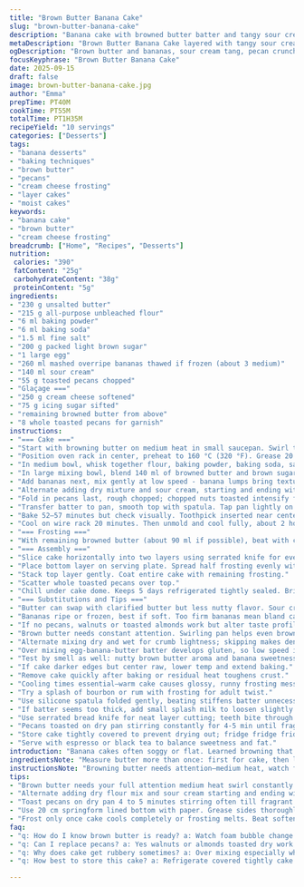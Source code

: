 ```yaml
---
title: "Brown Butter Banana Cake"
slug: "brown-butter-banana-cake"
description: "Banana cake with browned butter batter and tangy sour cream, studded with chopped toasted pecans. Cream cheese frosting whipped with browned butter adds a nutty depth. Bakes until toothpick comes out clean and edges pull slightly from pan. Subtle caramel and nut aromas signal readiness. Uses ripe mashed bananas, but frozen thawed works. Pecan replacement possible with walnuts or almonds. Cake holds moisture well kept chilled, but needs tempering before serving. Technique calls for mixing dry and wet alternately to avoid dense texture. Careful with browning butter to avoid burning. Frost after full cool down to prevent melting."
metaDescription: "Brown Butter Banana Cake layered with tangy sour cream frosting whipped with browned butter, toasted pecans, moist crumb, baked low and slow for deep flavor."
ogDescription: "Brown butter and bananas, sour cream tang, pecan crunch. Bake slow, cool full. Frost with browned butter cream cheese frosting, chill, slice, serve."
focusKeyphrase: "Brown Butter Banana Cake"
date: 2025-09-15
draft: false
image: brown-butter-banana-cake.jpg
author: "Emma"
prepTime: PT40M
cookTime: PT55M
totalTime: PT1H35M
recipeYield: "10 servings"
categories: ["Desserts"]
tags:
- "banana desserts"
- "baking techniques"
- "brown butter"
- "pecans"
- "cream cheese frosting"
- "layer cakes"
- "moist cakes"
keywords:
- "banana cake"
- "brown butter"
- "cream cheese frosting"
breadcrumb: ["Home", "Recipes", "Desserts"]
nutrition: 
 calories: "390"
 fatContent: "25g"
 carbohydrateContent: "38g"
 proteinContent: "5g"
ingredients:
- "230 g unsalted butter"
- "215 g all-purpose unbleached flour"
- "6 ml baking powder"
- "6 ml baking soda"
- "1.5 ml fine salt"
- "200 g packed light brown sugar"
- "1 large egg"
- "260 ml mashed overripe bananas thawed if frozen (about 3 medium)"
- "140 ml sour cream"
- "55 g toasted pecans chopped"
- "Glaçage ==="
- "250 g cream cheese softened"
- "75 g icing sugar sifted"
- "remaining browned butter from above"
- "8 whole toasted pecans for garnish"
instructions:
- "=== Cake ==="
- "Start with browning butter on medium heat in small saucepan. Swirl till foam stops, amber bits show. Smell it. Remove from heat immediately or risk bitter. Pour into heatproof bowl, set aside to cool but not harden."
- "Position oven rack in center, preheat to 160 °C (320 °F). Grease 20 cm springform pan thoroughly; paper line bottom for easy release."
- "In medium bowl, whisk together flour, baking powder, baking soda, salt. Important to sift or at least stir well so the rising agents distribute evenly."
- "In large mixing bowl, blend 140 ml of browned butter and brown sugar with electric mixer till fluffy. Beat in egg thoroughly until light and homogenous."
- "Add bananas next, mix gently at low speed - banana lumps bring texture, don’t overblend."
- "Alternate adding dry mixture and sour cream, starting and ending with dry. Use folding or slow mix to avoid gluten development—keeps cake tender."
- "Fold in pecans last, rough chopped; chopped nuts toasted intensify flavor and crunch."
- "Transfer batter to pan, smooth top with spatula. Tap pan lightly on counter to remove big air pockets."
- "Bake 52–57 minutes but check visually. Toothpick inserted near center should come out clean or with just moist crumbs. Edges will pull back lightly from sides, surface golden, slightly cracking."
- "Cool on wire rack 20 minutes. Then unmold and cool fully, about 2 hours. Frosting goes on fully cooled cake or melts—big no."
- "=== Frosting ==="
- "With remaining browned butter (about 90 ml if possible), beat with cream cheese until fluffy. Gradually beat in sifted icing sugar until creamy and spreadable. Texture crucial here for neat finish."
- "=== Assembly ==="
- "Slice cake horizontally into two layers using serrated knife for even cut."
- "Place bottom layer on serving plate. Spread half frosting evenly with offset spatula."
- "Stack top layer gently. Coat entire cake with remaining frosting."
- "Scatter whole toasted pecans over top."
- "Chill under cake dome. Keeps 5 days refrigerated tightly sealed. Bring out 30 min before serving for best texture and flavor."
- "=== Substitutions and Tips ==="
- "Butter can swap with clarified butter but less nutty flavor. Sour cream replaced by Greek yogurt or crème fraîche for acidity."
- "Bananas ripe or frozen, best if soft. Too firm bananas mean bland cake."
- "If no pecans, walnuts or toasted almonds work but alter taste profile."
- "Brown butter needs constant attention. Swirling pan helps even browning. Avoid black flakes."
- "Alternate mixing dry and wet for crumb lightness; skipping makes dense rubbery cake."
- "Over mixing egg-banana-butter batter develops gluten, so low speed is your friend."
- "Test by smell as well: nutty brown butter aroma and banana sweetness fill kitchen when close to done."
- "If cake darker edges but center raw, lower temp and extend baking."
- "Remove cake quickly after baking or residual heat toughens crust."
- "Cooling times essential—warm cake causes glossy, runny frosting mess."
- "Try a splash of bourbon or rum with frosting for adult twist."
- "Use silicone spatula folded gently, beating stiffens batter unnecessarily."
- "If batter seems too thick, add small splash milk to loosen slightly."
- "Use serrated bread knife for neat layer cutting; teeth bite through crumb better."
- "Pecans toasted on dry pan stirring constantly for 4-5 min until fragrant but not burnt."
- "Store cake tightly covered to prevent drying out; fridge fridge fridge but remember frost temp!"
- "Serve with espresso or black tea to balance sweetness and fat."
introduction: "Banana cakes often soggy or flat. Learned browning that butter first—gamechanger. Brown butter carries this to new realm; nutty, more complex. Baked low and slow deepens flavors, controls moisture. Sour cream adds acidity, tenderness. Pecans punch texture, replace with walnuts if needed. Frosting—cream cheese whipped into browned butter? Adds depth plus luxury creaminess. Important to cool cake thoroughly; hot cake frosting slides off. Can’t rush flavors here. Mixing method matters too—too wild and gluten wakes up, cake tough. Patience, smell of roasting nuts, soft banana aroma tell you when to pull from oven. Slice cake horizontally; mess-free frosting spreads easier. My take is rustic but refined. No fluff. Just good layered banana cake, subtle and rich."
ingredientsNote: "Measure butter more than once: first for cake, then leftover for frosting. Don't skip the whole butter browning—it's where flavor hides. Use all-purpose flour unbleached—bleached alters crumb texture. Brown sugar contributes moisture and molasses notes; packed weight varies, so eyeball to soft clumps but not mushy. Bananas too ripe with black spots are great but frozen-thawed speeds process and yields softer end product. Sour cream for fat acid balance; can substitute with plain yogurt or crème fraîche if necessary. Pecans toasted dry pan improve crunch and bring out oils; skip if nut allergies but do add vanilla extract splash to frosting. Icing sugar must be sifted or lumpy frosting results. Egg binds and helps rise but don't overbeat it alone or tough cake. Balance wet and dry ingreds carefully, don’t dump; alternate mixing for smooth batter. Paper lining pan ensures perfect release every time."
instructionsNote: "Browning butter needs attention—medium heat, watch foam, swirl constantly until amber specks appear, aroma changes from butterfat to toasted nuts, stop right then. Overbrowning turns bitter. Oven heat set a bit lower than standard cake bake to avoid crust cracking or over-browning edges—slow bake is key. Mixing dry ingredients separately ensures even leavening; folding than beating maintains crumb tenderness. Beat sugar and browned butter before adding egg ensures light base. Bananas mashed but still chunky lend texture; overmashing means no texture at all. Alternate dry and sour cream additions for even hydration. Tap pan before baking evens out air pockets. Toothpick test near center comes out with few moist crumbs but no raw batter; edge pulling means nearly done. Cool first in pan 20 minutes then remove; supports cake shape. Cooling fully before frosting critical—frosting softens and slides on warm surfaces. Use remaining browned butter in frosting adds unique twist; cream cheese must be fully softened for smooth mix. Spread frosting carefully with offset spatula for professional finish. Slice cake layers horizontally with serrated knife; slow back and forth without pressing. Decorate with toasted whole pecans for crunch and looks. Store cake under cover in fridge, bring to room temp before serving for best mouthfeel."
tips:
- "Brown butter needs your full attention medium heat swirl constantly then smell nutty amber bits show no burning. Stop heating immediately or bitterness ruins cake base. Watch foam carefully don’t let it settle into black flakes. Use a heatproof bowl to cool but don’t let solidify before mixing."
- "Alternate adding dry flour mix and sour cream starting and ending with dry dry mix folded or mixed slow to keep crumb tender. Skip this and gluten wakes up making dense rubbery cake. Mix bananas in gently with lumps intact; overbeating kills chunk texture which adds character."
- "Toast pecans on dry pan 4 to 5 minutes stirring often till fragrant and just turning golden. Burnt nuts throw bitter notes so watch closely. Chop nuts roughly to keep crunch contrast inside cake batter. Can swap nuts for toasted walnuts or almonds but flavor changes noticeably."
- "Use 20 cm springform lined bottom with paper. Grease sides thoroughly for easy release. Tap pan lightly on counter after filling to pop large air pockets or uneven crumb. Oven set lower than usual 160 Celsius to avoid cracking and dark edges but slow bake till toothpick comes out clean with moist crumbs, not sticky batter."
- "Frost only once cake cools completely or frosting melts. Beat softened cream cheese well with leftover browned butter then sifted icing sugar gradually to keep creamy spreadable texture. Spread frosting with offset spatula thin layers for neat finished look. Chill cake under dome to seal freshness but bring out 30 minutes before serving to avoid dense cold mouthfeel."
faq:
- "q: How do I know brown butter is ready? a: Watch foam bubble change. Starts frothy then amber bits form swirling. Smell changes from creamy dairy to nutty toasted. Stop right then no delay cause bitterness quickly follows. Foam subsides but keep stirring to avoid burning."
- "q: Can I replace pecans? a: Yes walnuts or almonds toasted dry work but expect texture and flavor shift. Pecans bring buttery taste. Nuts toasted but not blackened keep crunch without bitterness. No nuts? Add vanilla extract splash to frosting for some depth."
- "q: Why does cake get rubbery sometimes? a: Over mixing especially when adding wet ingredients or bananas. Gluten develops too much. Alternate dry and wet mixing slow and fold. Overbeating eggs alone can toughen crumb too. Keep speed low to medium and mix just enough."
- "q: How best to store this cake? a: Refrigerate covered tightly cake dome or container. Keeps moist for 5 days. Bring out 30 minutes before serving to soften crumb and frosting texture. Room temp up to few hours okay. Freeze not ideal; frosting texture suffers. Avoid drying by wrapping well."

---
```

